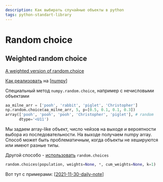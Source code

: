 ```yaml
---
description: Как выбирать случайные объекты в python
tags: python-standart-library
---
```

# Random choice

## Weighted random choice

[A weighted version of random.choice](https://stackoverflow.com/questions/3679694/a-weighted-version-of-random-choice)

[Как реализовать](https://stackoverflow.com/a/26196078/15966204) на [[numpy]]

Специальный метод `numpy.random.choice`, например с нечисловыми объектами

```python
aa_milne_arr = ['pooh', 'rabbit', 'piglet', 'Christopher']
np.random.choice(aa_milne_arr, 5, p=[0.5, 0.1, 0.1, 0.3])
array(['pooh', 'pooh', 'pooh', 'Christopher', 'piglet'], # random
      dtype='<U11')
```

Мы задаем array-like объект, число чейзов на выходе и вероятности выбора из последовательности. На выходе получаем numpy array. Способ может быть проблематичным, когда объекты не хешируются или имеют разные типы.

Другой способо - [использовать](https://docs.python.org/dev/library/random.html#random.choices) `random.choices`

```python
random.choices(population, weights=None, *, cum_weights=None, k=1)
```

Вот тут с примерами: [[2021-11-30-daily-note]]

[//begin]: # "Autogenerated link references for markdown compatibility"
[numpy]: numpy "Numpy"
[2021-11-30-daily-note]: ../posts/2021-11-30-daily-note "Diff массивов, случайный выбор, конвертация в булев массив и произвольные заполнители в numpy"
[//end]: # "Autogenerated link references"